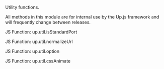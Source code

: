 Utility functions.
  
All methods in this module are for internal use by the Up.js framework
and will frequently change between releases.  
  


JS Function: up.util.isStandardPort

JS Function: up.util.normalizeUrl

JS Function: up.util.option

JS Function: up.util.cssAnimate
